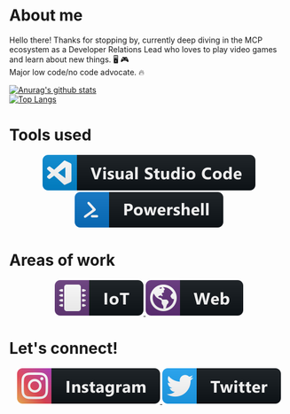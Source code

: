 # About me
Hello there! Thanks for stopping by, currently deep diving in the MCP ecosystem as a Developer Relations Lead who loves to play video games and learn about new things. 🖥️ 🎮
<br>
Major low code/no code advocate. 🔥

[![Anurag's github stats](https://github-readme-stats.vercel.app/api?username=usmanaslam712)](https://github.com/anuraghazra/github-readme-stats)
<br>
[![Top Langs](https://github-readme-stats.vercel.app/api/top-langs/?username=usmanaslam712)](https://github.com/anuraghazra/github-readme-stats)

# Tools used

<p align="center">
<a href="#">
    <img src="https://github.com/MikeCodesDotNET/ColoredBadges/blob/master/svg/dev/tools/visualstudio_code.svg" alt="example badge" style="vertical-align:top margin:6px 4px">
  </a>
<a href="#">
    <img src="https://github.com/MikeCodesDotNET/ColoredBadges/blob/master/svg/dev/tools/powershell.svg" alt="example badge" style="vertical-align:top margin:6px 4px">
  </a>
    </p>
    
 # Areas of work
<p align="center">
<a href="#">
    <img src="https://github.com/MikeCodesDotNET/ColoredBadges/raw/master/svg/dev/misc/iot.svg" alt="example badge" style="vertical-align:top margin:6px 4px">
  </a>
<a href="#">
    <img src="https://github.com/MikeCodesDotNET/ColoredBadges/blob/master/svg/dev/misc/web.svg" alt="example badge" style="vertical-align:top margin:6px 4px">
  </a>
 </p>
 
 # Let's connect!
<p align="center">
<!-- <a href="https://www.linkedin.com/in/usman-aslam-u712a/">
    <img src="https://github.com/MikeCodesDotNET/ColoredBadges/raw/master/svg/social/linkedin.svg" alt="example badge" style="vertical-align:top margin:6px 4px">
  </a> -->
    <a href="https://www.instagram.com/usmanaslam712">
    <img src="https://github.com/MikeCodesDotNET/ColoredBadges/raw/master/svg/social/instagram.svg" alt="example badge" style="vertical-align:top margin:6px 4px">
  </a>
<a href="https://twitter.com/usmanaslam712">
    <img src="https://github.com/MikeCodesDotNET/ColoredBadges/raw/master/svg/social/twitter.svg" alt="example badge" style="vertical-align:top margin:6px 4px">
  </a>
 </p>
 
 
  
